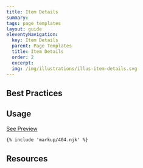 ```yaml
---
title: Item Details
summary: 
tags: page templates
layout: guide
eleventyNavigation:
  key: Item Details
  parent: Page Templates
  title: Item Details
  order: 2
  excerpt:
  img: /img/illustrations/illus-item-details.svg
---
```


## Best Practices


## Usage

<a class="btn btn-primary" href="" target="_blank">See Preview</a>

``` html
{% include 'markup/404.njk' %}
```

## Resources








